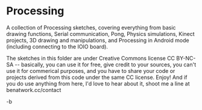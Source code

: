 Processing
==========

A collection of Processing sketches, covering everything from basic drawing functions, Serial communication, Pong, Physics simulations, Kinect projects, 3D drawing and manipulations, and Processing in Android mode (including connecting to the IOIO board). 

The sketches in this folder are under Creative Commons license CC BY-NC-SA -- basically, you can use it for free, give credit to your sources, you can't use it for commerical purposes, and you have to share your code or projects derived from this code under the same CC license. Enjoy! And if you do use anything from here, I'd love to hear about it, shoot me a line at benatwork.cc/contact

-b
